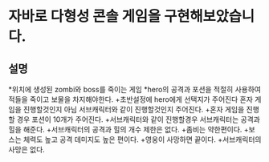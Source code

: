 
# 자바로 다형성 콘솔 게임을 구현해보았습니다.

## 설명
*위치에 생성된 zombi와 boss를 죽이는 게임
*hero의 공격과 포션을 적절히 사용하여 적들을 죽이고 보물을 차지해야한다.
 +초반설정에 hero에게 선택지가 주어진다 혼자 게임을 진행할것인지 아님 서브캐릭터와 같이 진행할것인지 주어진다.
 +혼자 게임을 진행할 경우 포션이 10개가 주어진다. 
 +서브캐릭터와 같이 진행할경우 서브캐릭터는 공격과 힐을 해준다.
 +서브캐릭터의 공격과 힐의 개수 제한은 없다.
 +좀비는 약한편이다.
 +보스는 체력도 높고 공격 데미지도 높은 편이다.
 +영웅이 사망하면 끝이다.
 +서브캐릭터의 사망은 없다.




 




